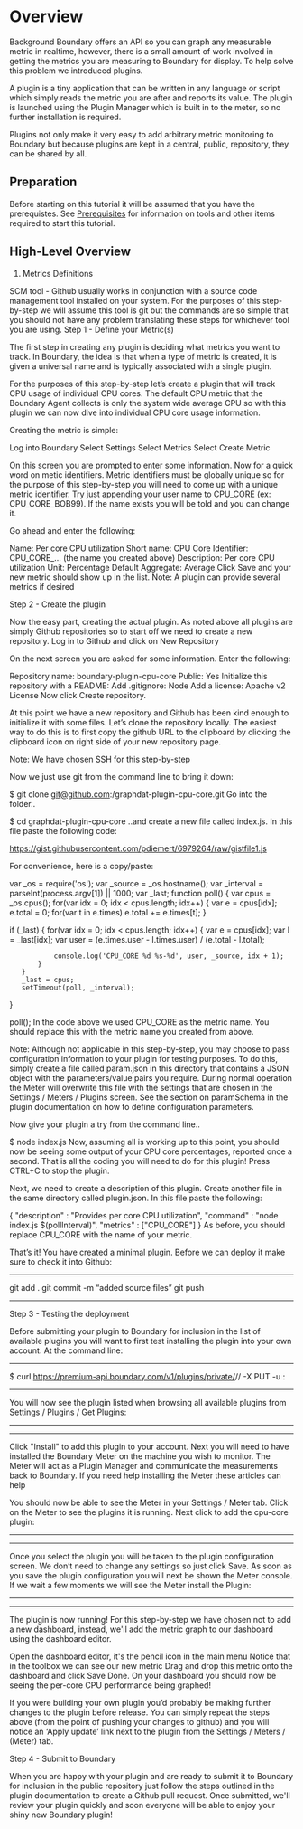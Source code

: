 Overview
========

Background
Boundary offers an API so you can graph any measurable metric in realtime, however, there is a small amount of work involved in getting the metrics you are measuring to Boundary for display. To help solve this problem we introduced plugins.

A plugin is a tiny application that can be written in any language or script which simply reads the metric you are after and reports its value. The plugin is launched using the Plugin Manager which is built in to the meter, so no further installation is required.

Plugins not only make it very easy to add arbitrary metric monitoring to Boundary but because plugins are kept in a central, public, repository, they can be shared by all.

## Preparation

Before starting on this tutorial it will be assumed that you have the prerequistes.  See [Prerequisites](../prerequisites.md) for information on tools and other items required to start this tutorial.


## High-Level Overview

1. Metrics Definitions



SCM tool - Github usually works in conjunction with a source code management tool installed on your system. For the purposes of this step-by-step we will assume this tool is git but the commands are so simple that you should not have any problem translating these steps for whichever tool you are using.
Step 1 - Define your Metric(s)

The first step in creating any plugin is deciding what metrics you want to track. In Boundary, the idea is that when a type of metric is created, it is given a universal name and is typically associated with a single plugin.

For the purposes of this step-by-step let’s create a plugin that will track CPU usage of individual CPU cores. The default CPU metric that the Boundary Agent collects is only the system wide average CPU so with this plugin we can now dive into individual CPU core usage information.

Creating the metric is simple:

Log into Boundary
Select Settings
Select Metrics
Select Create Metric


On this screen you are prompted to enter some information. Now for a quick word on metic identifiers. Metric identifiers must be globally unique so for the purpose of this step-by-step you will need to come up with a unique metric identifier. Try just appending your user name to CPU_CORE (ex: CPU_CORE_BOB99). If the name exists you will be told and you can change it.

Go ahead and enter the following:

Name: Per core CPU utilization
Short name: CPU Core
Identifier: CPU_CORE_… (the name you created above)
Description: Per core CPU utilization
Unit: Percentage
Default Aggregate: Average
Click Save and your new metric should show up in the list.
Note: A plugin can provide several metrics if desired

Step 2 - Create the plugin

Now the easy part, creating the actual plugin. As noted above all plugins are simply Github repositories so to start off we need to create a new repository. Log in to Github and click on New Repository

On the next screen you are asked for some information. Enter the following:

Repository name: boundary-plugin-cpu-core
Public: Yes
Initialize this repository with a README:
Add .gitignore: Node
Add a license: Apache v2 License
Now click Create repository.

At this point we have a new repository and Github has been kind enough to initialize it with some files. Let’s clone the repository locally. The easiest way to do this is to first copy the github URL to the clipboard by clicking the clipboard icon on right side of your new repository page.

Note: We have chosen SSH for this step-by-step

Now we just use git from the command line to bring it down:


$ git clone git@github.com:<your github username>/graphdat-plugin-cpu-core.git
Go into the folder..


$ cd graphdat-plugin-cpu-core
..and create a new file called index.js. In this file paste the following code:

https://gist.githubusercontent.com/pdiemert/6979264/raw/gistfile1.js

For convenience, here is a copy/paste:


var _os = require('os');
var _source = _os.hostname();
var _interval = parseInt(process.argv[1]) || 1000;
var _last; function poll()
{
   var cpus = _os.cpus();
   for(var idx = 0; idx < cpus.length; idx++)
   {
       var e = cpus[idx];
       e.total = 0;
       for(var t in e.times)
           e.total += e.times[t];
   }

   if (_last)
       {
           for(var idx = 0; idx < cpus.length; idx++)
           {
               var e = cpus[idx];
               var l = _last[idx];
               var user = (e.times.user - l.times.user) /
                          (e.total - l.total);

               console.log('CPU_CORE %d %s-%d', user, _source, idx + 1);
           }
       }
       _last = cpus;
       setTimeout(poll, _interval);
   }

poll();
In the code above we used CPU_CORE as the metric name. You should replace this with the metric name you created from above.

Note: Although not applicable in this step-by-step, you may choose to pass configuration information to your plugin for testing purposes. To do this, simply create a file called param.json in this directory that contains a JSON object with the parameters/value pairs you require. During normal operation the Meter will overwrite this file with the settings that are chosen in the Settings / Meters / Plugins screen. See the section on paramSchema in the plugin documentation on how to define configuration parameters.

Now give your plugin a try from the command line..


$ node index.js
Now, assuming all is working up to this point, you should now be seeing some output of your CPU core percentages, reported once a second. That is all the coding you will need to do for this plugin! Press CTRL+C to stop the plugin.

Next, we need to create a description of this plugin. Create another file in the same directory called plugin.json. In this file paste the following:

{
 "description" : "Provides per core CPU utilization",
 "command" : "node index.js $(pollInterval)",
 "metrics" : ["CPU_CORE"]
}
As before, you should replace CPU_CORE with the name of your metric.

That’s it! You have created a minimal plugin. Before we can deploy it make sure to check it into Github:

******************************************************

git add .
git commit -m “added source files”
git push

******************************************************

Step 3 - Testing the deployment

Before submitting your plugin to Boundary for inclusion in the list of available plugins you will want to first test installing the plugin into your own account. At the command line:

******************************************************

$ curl https://premium-api.boundary.com/v1/plugins/private/<plugin name>/<your github username>/<public plugin folder> -X PUT -u <your email>:<your API key>

 

******************************************************

You will now see the plugin listed when browsing all available plugins from Settings / Plugins / Get Plugins:

******************************************************



******************************************************

Click "Install" to add this plugin to your account. Next you will need to have installed the Boundary Meter on the machine you wish to monitor. The Meter will act as a Plugin Manager and communicate the measurements back to Boundary. If you need help installing the Meter these articles can help

You should now be able to see the Meter in your Settings / Meter tab. Click on the Meter to see the plugins it is running. Next click to add the cpu-core plugin:

******************************************************



******************************************************

Once you select the plugin you will be taken to the plugin configuration screen. We don’t need to change any settings so just click Save. As soon as you save the plugin configuration you will next be shown the Meter console. If we wait a few moments we will see the Meter install the Plugin:

******************************************************



******************************************************

 

The plugin is now running! For this step-by-step we have chosen not to add a new dashboard, instead, we'll add the metric graph to our dashboard using the dashboard editor.

Open the dashboard editor, it's the pencil icon in the main menu
Notice that in the toolbox we can see our new metric
Drag and drop this metric onto the dashboard and click Save
Done. On your dashboard you should now be seeing the per-core CPU performance being graphed!

If you were building your own plugin you’d probably be making further changes to the plugin before release. You can simply repeat the steps above (from the point of pushing your changes to github) and you will notice an ‘Apply update’ link next to the plugin from the Settings / Meters / (Meter) tab.

Step 4 - Submit to Boundary

When you are happy with your plugin and are ready to submit it to Boundary for inclusion in the public repository just follow the steps outlined in the plugin documentation to create a Github pull request. Once submitted, we'll review your plugin quickly and soon everyone will be able to enjoy your shiny new Boundary plugin!
